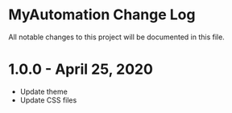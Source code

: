 # MyAutomation Change Log

All notable changes to this project will be documented in this file.


# 1.0.0 - April 25, 2020
- Update theme
- Update CSS files
